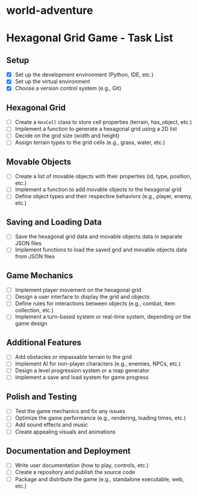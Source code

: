 # world-adventure

# Hexagonal Grid Game - Task List

## Setup

- [x] Set up the development environment (Python, IDE, etc.)
- [x] Set up the virtual environment
- [x] Choose a version control system (e.g., Git)

## Hexagonal Grid

- [ ] Create a `HexCell` class to store cell properties (terrain, has_object, etc.)
- [ ] Implement a function to generate a hexagonal grid using a 2D list
- [ ] Decide on the grid size (width and height)
- [ ] Assign terrain types to the grid cells (e.g., grass, water, etc.)

## Movable Objects

- [ ] Create a list of movable objects with their properties (id, type, position, etc.)
- [ ] Implement a function to add movable objects to the hexagonal grid
- [ ] Define object types and their respective behaviors (e.g., player, enemy, etc.)

## Saving and Loading Data

- [ ] Save the hexagonal grid data and movable objects data in separate JSON files
- [ ] Implement functions to load the saved grid and movable objects data from JSON files

## Game Mechanics

- [ ] Implement player movement on the hexagonal grid
- [ ] Design a user interface to display the grid and objects
- [ ] Define rules for interactions between objects (e.g., combat, item collection, etc.)
- [ ] Implement a turn-based system or real-time system, depending on the game design

## Additional Features

- [ ] Add obstacles or impassable terrain to the grid
- [ ] Implement AI for non-player characters (e.g., enemies, NPCs, etc.)
- [ ] Design a level progression system or a map generator
- [ ] Implement a save and load system for game progress

## Polish and Testing

- [ ] Test the game mechanics and fix any issues
- [ ] Optimize the game performance (e.g., rendering, loading times, etc.)
- [ ] Add sound effects and music
- [ ] Create appealing visuals and animations

## Documentation and Deployment

- [ ] Write user documentation (how to play, controls, etc.)
- [ ] Create a repository and publish the source code
- [ ] Package and distribute the game (e.g., standalone executable, web, etc.)
